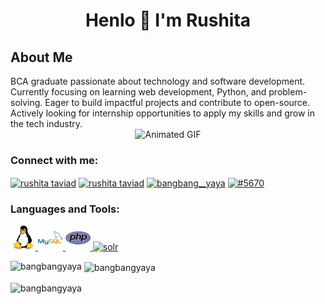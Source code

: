 <h1 align="center">Henlo 🐣 I'm Rushita</h1>



   <h2> About Me </h2>
BCA graduate passionate about technology and software development. Currently focusing on learning web development, Python, and problem-solving. Eager to build impactful projects and contribute to open-source. Actively looking for internship opportunities to apply my skills and grow in the tech industry.




<div style="text-align: center;">
    <img src="[https://pa1.narvii.com/6312/25e1635f94543ac00202e494000657d4d36afc50_hq.gif](https://tenor.com/bY6Sf.gif)" alt="Animated GIF">
</div>




<h3 align="left">Connect with me:</h3>
<p align="left">
<a href="https://linkedin.com/in/rushita taviad" target="blank"><img align="center" src="https://raw.githubusercontent.com/rahuldkjain/github-profile-readme-generator/master/src/images/icons/Social/linked-in-alt.svg" alt="rushita taviad" height="30" width="40" /></a>
<a href="https://fb.com/rushita taviad" target="blank"><img align="center" src="https://raw.githubusercontent.com/rahuldkjain/github-profile-readme-generator/master/src/images/icons/Social/facebook.svg" alt="rushita taviad" height="30" width="40" /></a>
<a href="https://instagram.com/bangbang__yaya" target="blank"><img align="center" src="https://raw.githubusercontent.com/rahuldkjain/github-profile-readme-generator/master/src/images/icons/Social/instagram.svg" alt="bangbang__yaya" height="30" width="40" /></a>
<a href="https://discord.gg/#5670" target="blank"><img align="center" src="https://raw.githubusercontent.com/rahuldkjain/github-profile-readme-generator/master/src/images/icons/Social/discord.svg" alt="#5670" height="30" width="40" /></a>
</p>

<h3 align="left">Languages and Tools:</h3>
<p align="left"> <a href="https://www.linux.org/" target="_blank" rel="noreferrer"> <img src="https://raw.githubusercontent.com/devicons/devicon/master/icons/linux/linux-original.svg" alt="linux" width="40" height="40"/> </a> <a href="https://www.mysql.com/" target="_blank" rel="noreferrer"> <img src="https://raw.githubusercontent.com/devicons/devicon/master/icons/mysql/mysql-original-wordmark.svg" alt="mysql" width="40" height="40"/> </a> <a href="https://www.php.net" target="_blank" rel="noreferrer"> <img src="https://raw.githubusercontent.com/devicons/devicon/master/icons/php/php-original.svg" alt="php" width="40" height="40"/> </a> <a href="https://lucene.apache.org/solr/" target="_blank" rel="noreferrer"> <img src="https://www.vectorlogo.zone/logos/apache_solr/apache_solr-icon.svg" alt="solr" width="40" height="40"/> </a> </p>

<p><img align="left" src="https://github-readme-stats.vercel.app/api/top-langs?username=bangbangyaya&show_icons=true&locale=en&layout=compact" alt="bangbangyaya" /></p>

<p>&nbsp;<img align="center" src="https://github-readme-stats.vercel.app/api?username=bangbangyaya&show_icons=true&locale=en" alt="bangbangyaya" /></p>

<p><img align="center" src="https://github-readme-streak-stats.herokuapp.com/?user=bangbangyaya&" alt="bangbangyaya" /></p>

